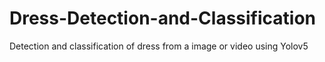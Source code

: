 # Dress-Detection-and-Classification
Detection and classification of dress from a image or video using Yolov5 
